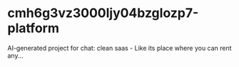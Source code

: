 # cmh6g3vz3000ljy04bzglozp7-platform
AI-generated project for chat: clean saas - Like its place where you can rent any...
